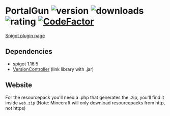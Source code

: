 # PortalGun ![version](https://badges.spiget.org/resources/version/Version-green-44746.svg) ![downloads](https://badges.spiget.org/resources/downloads/Downloads-blue-44746.svg) ![rating](https://badges.spiget.org/resources/rating/Rating-blue-44746.svg) [![CodeFactor](https://www.codefactor.io/repository/github/rogermiranda1000/portalgun/badge)](https://www.codefactor.io/repository/github/rogermiranda1000/portalgun)
[Spigot plugin page](https://www.spigotmc.org/resources/portalgun-1-8-1-16.44746/)

## Dependencies
- spigot 1.16.5
- [VersionController](https://github.com/rogermiranda1000/Spigot-VersionController) (link library with .jar)

## Website
For the resourcepack you'll need a .php that generates the .zip, you'll find it inside `web.zip` (Note: Minecraft will only download resourcepacks from http, not https)
